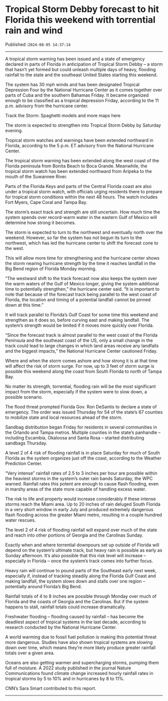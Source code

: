 # Tropical Storm Debby forecast to hit Florida this weekend with torrential rain and wind

Published :`2024-08-05 14:37:14`

---

A tropical storm warning has been issued and a state of emergency declared in parts of Florida in anticipation of Tropical Storm Debby – a storm that hasn’t yet formed but could unleash multiple days of heavy, flooding rainfall to the state and the southeast United States starting this weekend.

The system has 30 mph winds and has been designated Tropical Depression Four by the National Hurricane Center as it comes together over parts of Cuba and the southern Bahamas Friday. It became organized enough to be classified as a tropical depression Friday, according to the 11 p.m. advisory from the hurricane center.

Track the Storm: Spaghetti models and more maps here

The storm is expected to strengthen into Tropical Storm Debby by Saturday evening.

Tropical storm watches and warnings have been extended northward in Florida, according to the 5 p.m. ET advisory from the National Hurricane Center.

The tropical storm warning has been extended along the west coast of the Florida peninsula from Bonita Beach to Boca Grande. Meanwhile, the tropical storm watch has been extended northward from Aripeka to the mouth of the Suwannee River.

Parts of the Florida Keys and parts of the Central Florida coast are also under a tropical storm watch, with officials urging residents there to prepare for tropical storm conditions within the next 48 hours. The watch includes Fort Myers, Cape Coral and Tampa Bay.

The storm’s exact track and strength are still uncertain. How much time the system spends over record-warm water in the eastern Gulf of Mexico will determine how strong it becomes.

The storm is expected to turn to the northwest and eventually north over the weekend. However, so far the system has not begun its turn to the northwest, which has led the hurricane center to shift the forecast cone to the west.

This will allow more time for strengthening and the hurricane center shows the storm nearing hurricane strength by the time it reaches landfall in the Big Bend region of Florida Monday morning.

“The westward shift to the track forecast now also keeps the system over the warm waters of the Gulf of Mexico longer, giving the system additional time to potentially strengthen,” the hurricane center said. “It is important to note that because of the forecast track being parallel to the west coast of Florida, the location and timing of a potential landfall cannot be pinned down at this time.”

It will track parallel to Florida’s Gulf Coast for some time this weekend and strengthen as it does so, before curving east and making landfall. The system’s strength would be limited if it moves more quickly over Florida.

“Since the forecast track is almost parallel to the west coast of the Florida Peninsula and the southeast coast of the US, only a small change in the track could lead to large changes in which land areas receive any landfalls and the biggest impacts,” the National Hurricane Center cautioned Friday.

Where and when the storm comes ashore and how strong it is at that time will affect the risk of storm surge. For now, up to 3 feet of storm surge is possible this weekend along the coast from South Florida to north of Tampa Bay.

No matter its strength, torrential, flooding rain will be the most significant impact from the storm, especially if the system were to slow down, a possible scenario.

The flood threat prompted Florida Gov. Ron DeSantis to declare a state of emergency. The order was issued Thursday for 54 of the state’s 67 counties to mobilize state and local resources ahead of the storm.

Sandbag distribution began Friday for residents in several communities in the Orlando and Tampa metros. Multiple counties in the state’s panhandle – including Escambia, Okaloosa and Santa Rosa – started distributing sandbags Thursday.

A level 2 of 4 risk of flooding rainfall is in place Saturday for much of South Florida as the system organizes just off the coast, according to the Weather Prediction Center.

“Very intense” rainfall rates of 2.5 to 3 inches per hour are possible within the heaviest storms in the system’s outer rain bands Saturday, the WPC warned. Rainfall rates this potent are enough to cause flash flooding, even in marshy areas of the state more capable of handling excess water.

The risk to life and property would increase considerably if these intense storms reach the Miami area. Up to 20 inches of rain deluged South Florida in a very short window in early July and produced extremely dangerous flash flooding across the greater Miami metro, resulting in a couple hundred water rescues.

The level 2 of 4 risk of flooding rainfall will expand over much of the state and reach into other portions of Georgia and the Carolinas Sunday.

Exactly when and where torrential downpours set up outside of Florida will depend on the system’s ultimate track, but heavy rain is possible as early as Sunday afternoon. It’s also possible that this risk level will increase – especially in Florida – once the system’s track comes into further focus.

Heavy rain will continue to pound parts of the Southeast early next week, especially if, instead of tracking steadily along the Florida Gulf Coast and making landfall, the system slows down and stalls over one region – potentially around Florida’s Big Bend.

Rainfall totals of 4 to 8 inches are possible through Monday over much of Florida and the coasts of Georgia and the Carolinas. But if the system happens to stall, rainfall totals could increase dramatically.

Freshwater flooding – flooding caused by rainfall – has become the deadliest aspect of tropical systems in the last decade, according to research conducted by the National Hurricane Center.

A world warming due to fossil fuel pollution is making this potential threat more dangerous. Studies have also shown tropical systems are slowing down over time, which means they’re more likely produce greater rainfall totals over a given area.

Oceans are also getting warmer and supercharging storms, pumping them full of moisture. A 2022 study published in the journal Nature Communications found climate change increased hourly rainfall rates in tropical storms by 5 to 10% and in hurricanes by 8 to 11%.

CNN’s Sara Smart contributed to this report.

---


